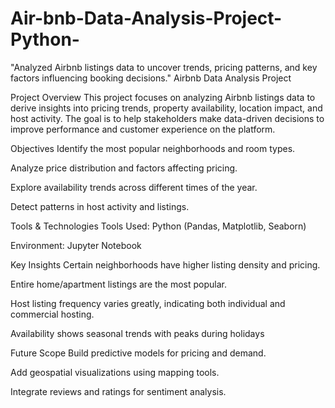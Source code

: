 # Air-bnb-Data-Analysis-Project-Python-
"Analyzed Airbnb listings data to uncover trends, pricing patterns, and key factors influencing booking decisions."
 Airbnb Data Analysis Project

Project Overview
This project focuses on analyzing Airbnb listings data to derive insights into pricing trends, property availability, location impact, and host activity. The goal is to help stakeholders make data-driven decisions to improve performance and customer experience on the platform.

 Objectives
Identify the most popular neighborhoods and room types.

Analyze price distribution and factors affecting pricing.

Explore availability trends across different times of the year.

Detect patterns in host activity and listings.

 Tools & Technologies
Tools Used: Python (Pandas, Matplotlib, Seaborn) 

Environment: Jupyter Notebook 



 Key Insights
Certain neighborhoods have higher listing density and pricing.

Entire home/apartment listings are the most popular.

Host listing frequency varies greatly, indicating both individual and commercial hosting.

Availability shows seasonal trends with peaks during holidays



 Future Scope
Build predictive models for pricing and demand.

Add geospatial visualizations using mapping tools.

Integrate reviews and ratings for sentiment analysis.
